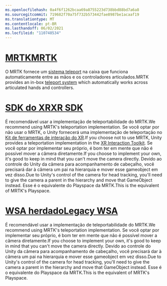 ```yaml
---
ms.openlocfilehash: 0a4f6f1262bcaa69a8755223d738bbd88bd7a6a8
ms.sourcegitcommit: 719682f70a75f732b573442fae8987be1acaaf19
ms.translationtype: MT
ms.contentlocale: pt-BR
ms.lasthandoff: 06/02/2021
ms.locfileid: "110748534"
---
```

# <a name="mrtk"></a>[<span data-ttu-id="91620-101">MRTK</span><span class="sxs-lookup"><span data-stu-id="91620-101">MRTK</span></span>](#tab/mrtk)
<!-- NEVER CHANGE THE ABOVE LINE! -->

<span data-ttu-id="91620-102">O MRTK fornece um [sistema teleport](/windows/mixed-reality/mrtk-unity/features/teleport-system/teleport-system) na caixa que funciona automaticamente entre as mãos e os controladores articulados.</span><span class="sxs-lookup"><span data-stu-id="91620-102">MRTK provides an in-box [teleport system](/windows/mixed-reality/mrtk-unity/features/teleport-system/teleport-system) which automatically works across articulated hands and controllers.</span></span>

# <a name="xr-sdk"></a>[<span data-ttu-id="91620-103">SDK do XR</span><span class="sxs-lookup"><span data-stu-id="91620-103">XR SDK</span></span>](#tab/xr)
<!-- NEVER CHANGE THE ABOVE LINE! -->

<span data-ttu-id="91620-104">É recomendável usar a implementação de teleportabilidade do MRTK.</span><span class="sxs-lookup"><span data-stu-id="91620-104">We recommend using MRTK's teleportation implementation.</span></span>
<span data-ttu-id="91620-105">Se você optar por não usar o MRTK, o Unity fornecerá uma implementação de teleportação no [Kit de ferramentas de interação do XR](https://docs.unity3d.com/Packages/com.unity.xr.interaction.toolkit@1.0/manual/locomotion.html).</span><span class="sxs-lookup"><span data-stu-id="91620-105">If you choose not to use MRTK, Unity provides a teleportation implementation in the [XR Interaction Toolkit](https://docs.unity3d.com/Packages/com.unity.xr.interaction.toolkit@1.0/manual/locomotion.html).</span></span>
<span data-ttu-id="91620-106">Se você optar por implementar seu próprio, é bom ter em mente que não é possível mover a câmera diretamente.</span><span class="sxs-lookup"><span data-stu-id="91620-106">If you choose to implement your own, it's good to keep in mind that you can't move the camera directly.</span></span> <span data-ttu-id="91620-107">Devido ao controle do Unity da câmera para acompanhamento de cabeçalho, você precisará dar à câmera um pai na hierarquia e mover esse gameobject em vez disso.</span><span class="sxs-lookup"><span data-stu-id="91620-107">Due to Unity's control of the camera for head tracking, you'll need to give the camera a parent in the hierarchy and move that GameObject instead.</span></span> <span data-ttu-id="91620-108">Esse é o equivalente do Playspace da MRTK.</span><span class="sxs-lookup"><span data-stu-id="91620-108">This is the equivalent of MRTK's Playspace.</span></span>

# <a name="legacy-wsa"></a>[<span data-ttu-id="91620-109">WSA herdado</span><span class="sxs-lookup"><span data-stu-id="91620-109">Legacy WSA</span></span>](#tab/wsa)
<!-- NEVER CHANGE THE ABOVE LINE! -->

<span data-ttu-id="91620-110">É recomendável usar a implementação de teleportabilidade do MRTK.</span><span class="sxs-lookup"><span data-stu-id="91620-110">We recommend using MRTK's teleportation implementation.</span></span>
<span data-ttu-id="91620-111">Se você optar por implementar seu próprio, é bom ter em mente que não é possível mover a câmera diretamente.</span><span class="sxs-lookup"><span data-stu-id="91620-111">If you choose to implement your own, it's good to keep in mind that you can't move the camera directly.</span></span> <span data-ttu-id="91620-112">Devido ao controle do Unity da câmera para acompanhamento de cabeçalho, você precisará dar à câmera um pai na hierarquia e mover esse gameobject em vez disso.</span><span class="sxs-lookup"><span data-stu-id="91620-112">Due to Unity's control of the camera for head tracking, you'll need to give the camera a parent in the hierarchy and move that GameObject instead.</span></span> <span data-ttu-id="91620-113">Esse é o equivalente do Playspace da MRTK.</span><span class="sxs-lookup"><span data-stu-id="91620-113">This is the equivalent of MRTK's Playspace.</span></span>